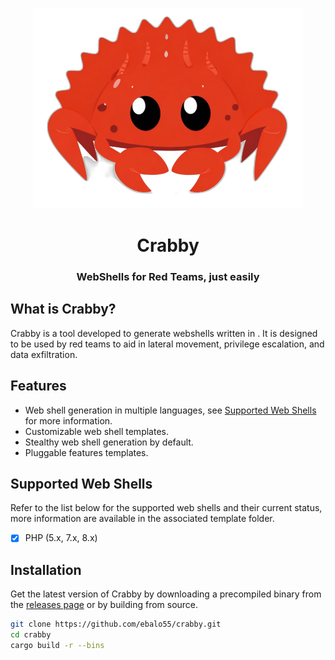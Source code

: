 <p align="center">
<img src=".assets/crab.png" width="432">
</p>
<h1 align="center">
    Crabby
</h1>
<h3 align="center">
    WebShells for Red Teams, just easily
</h3>

## What is Crabby?

Crabby is a tool developed to generate webshells written in <insert your desired webshell language>.
It is designed to be used by red teams to aid in lateral movement, privilege escalation, and data exfiltration.

## Features

- Web shell generation in multiple languages, see [Supported Web Shells](#supported-web-shells) for more information.
- Customizable web shell templates.
- Stealthy web shell generation by default.
- Pluggable features templates.

## Supported Web Shells

Refer to the list below for the supported web shells and their current status, more information are available in the
associated template folder.

- [x] PHP (5.x, 7.x, 8.x)

## Installation

Get the latest version of Crabby by downloading a precompiled binary from
the [releases page](https://github.com/ebalo55/crabby/releases) or by building from source.

```bash
git clone https://github.com/ebalo55/crabby.git
cd crabby
cargo build -r --bins
```